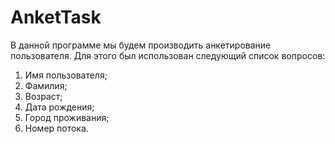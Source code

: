 # AnketTask
В данной программе мы будем производить анкетирование пользователя. Для этого был использован следующий список вопросов:
1. Имя пользователя;
2. Фамилия;
3. Возраст;
4. Дата рождения;
5. Город проживания;
6. Номер потока.
